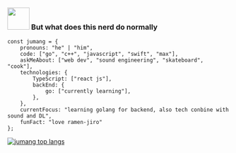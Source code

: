 ### <img src="https://media.giphy.com/media/mGcNjsfWAjY5AEZNw6/giphy.gif" width="50"> But what does this nerd do normally

```
const jumang = {
    pronouns: "he" | "him",
    code: ["go", "c++", "javascript", "swift", "max"],
    askMeAbout: ["web dev", "sound engineering", "skateboard", "cook"],
    technologies: {
        TypeScript: ["react js"],
        backEnd: {
            go: ["currently learning"],
        },
    },
    currentFocus: "learning golang for backend, also tech conbine with sound and DL",
    funFact: "love ramen-jiro"
};
```

[![jumang top langs](https://github-readme-stats.jumang4423.vercel.app/api/top-langs/?username=jumang4423&layout=compact&hide=GLSL)](https://github.com/jumang4423)
